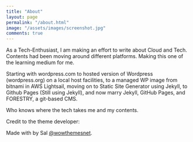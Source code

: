 ```yaml
---
title: "About"
layout: page
permalink: "/about.html"
image: "/assets/images/screenshot.jpg"
comments: true
---
```

As a Tech-Enthusiast, I am making an effort to write about Cloud and Tech. Contents had been moving around different platforms. Making this one of the learning medium for me. 

Starting with wordpress.com to hosted version of Wordpress (wordpress.org) on a local host facilities, 
to a managed WP image from bitnami in AWS Lightsail,
moving on to Static Site Generator using Jekyll,
to Github Pages (Still using Jekyll),
and now marry Jekyll, GitHub Pages, and FORESTRY, a git-based CMS.

Who knows where the tech takes me and my contents.

Credit to the theme developer:

Made with <i class="fa fa-heart text-danger"></i> by Sal [@wowthemesnet](https://www.wowthemes.net/category/free-themes-templates/).
